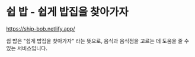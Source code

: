# 쉽 밥 - 쉽게 밥집을 찾아가자

https://ship-bob.netlify.app/

쉽 밥은 "쉽게 밥집을 찾아가자" 라는 뜻으로, 음식과 음식점을 고르는 데 도움을 줄 수 있는 서비스입니다.
